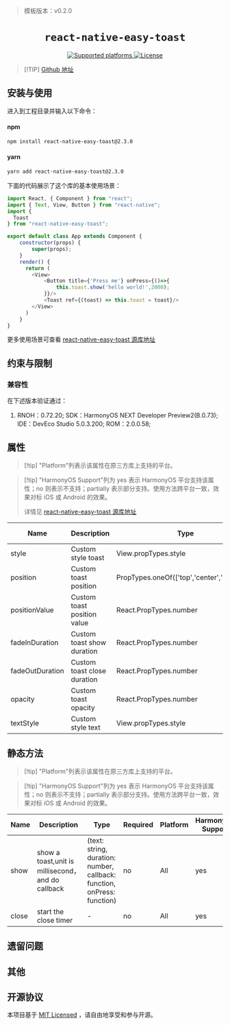 

> 模板版本：v0.2.0

<p align="center">
  <h1 align="center"> <code>react-native-easy-toast</code> </h1>
</p>
<p align="center">
    <a href="https://github.com/crazycodeboy/react-native-easy-toast">
        <img src="https://img.shields.io/badge/platforms-android%20|%20ios%20|%20harmony%20-lightgrey.svg" alt="Supported platforms" />
    </a>
    <a href="https://github.com/<原库源码仓LICENSE的路径（如有）>">
        <img src="https://img.shields.io/badge/license-MIT-green.svg" alt="License" />
        <!-- <img src="https://img.shields.io/badge/license-Apache-blue.svg" alt="License" /> -->
    </a>
</p>

> [!TIP] [Github 地址](https://github.com/crazycodeboy/react-native-easy-toast)


## 安装与使用

进入到工程目录并输入以下命令：

<!-- tabs:start -->

#### **npm**

```bash
npm install react-native-easy-toast@2.3.0
```

#### **yarn**

```bash
yarn add react-native-easy-toast@2.3.0
```

<!-- tabs:end -->

下面的代码展示了这个库的基本使用场景：

```js
import React, { Component } from "react";
import { Text, View, Button } from "react-native";
import {
  Toast
} from "react-native-easy-toast";

export default class App extends Component {
    constructor(props) {
        super(props);
    }
    render() {
      return (
        <View>
            <Button title={'Press me'} onPress={()=>{
                this.toast.show('hello world!',2000);
            }}/>
            <Toast ref={(toast) => this.toast = toast}/>
        </View>
      )
    }
}


```

更多使用场景可查看 [react-native-easy-toast 源库地址](https://github.com/crazycodeboy/react-native-easy-toast)

## 约束与限制

### 兼容性

在下述版本验证通过：

1. RNOH：0.72.20; SDK：HarmonyOS NEXT Developer Preview2(B.0.73); IDE：DevEco Studio 5.0.3.200; ROM：2.0.0.58;


## 属性

> [!tip] "Platform"列表示该属性在原三方库上支持的平台。

> [!tip] "HarmonyOS Support"列为 yes 表示 HarmonyOS 平台支持该属性；no 则表示不支持；partially 表示部分支持。使用方法跨平台一致，效果对标 iOS 或 Android 的效果。
>
> 详情见 [react-native-easy-toast 源库地址](https://github.com/crazycodeboy/react-native-easy-toast)

| Name | Description | Type | Required | Platform | HarmonyOS Support  |
| ---- | ----------- | ---- | -------- | -------- | ------------------ |
| style  | Custom style toast | View.propTypes.style  | no | All | yes |
| position  | Custom toast position | PropTypes.oneOf(['top','center','bottom',])  | no | All | yes |
| positionValue  | Custom toast position value | React.PropTypes.number | no | All | yes |
| fadeInDuration  | Custom toast show duration | React.PropTypes.number  | no | All | yes |
| fadeOutDuration  | Custom toast close duration | React.PropTypes.number  | no | All | yes |
| opacity  | Custom toast opacity | React.PropTypes.number  | no | All | yes |
| textStyle  | Custom style text | View.propTypes.style  | no | All | yes |

## 静态方法

> [!tip] "Platform"列表示该属性在原三方库上支持的平台。

> [!tip] "HarmonyOS Support"列为 yes 表示 HarmonyOS 平台支持该属性；no 则表示不支持；partially 表示部分支持。使用方法跨平台一致，效果对标 iOS 或 Android 的效果。

| Name | Description | Type | Required | Platform | HarmonyOS Support  |
| ---- | ----------- | ---- | -------- | -------- | ------------------ |
| show  | show a toast,unit is millisecond，and do callback  | (text: string, duration: number, callback: function, onPress: function)  | no | All      | yes |
| close  | start the close timer  | -  | no | All | yes |

## 遗留问题

## 其他

## 开源协议

本项目基于 [MIT Licensed](https://github.com/crazycodeboy/react-native-easy-toast/blob/master/LICENSE) ，请自由地享受和参与开源。
